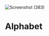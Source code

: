 ![Screenshot (383)](https://user-images.githubusercontent.com/92775489/147883139-e6444ec3-bbe6-4264-9e08-9c3be1e27c8d.png)
# Alphabet
